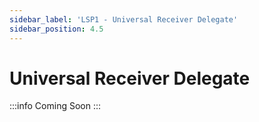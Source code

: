 ```yaml
---
sidebar_label: 'LSP1 - Universal Receiver Delegate'
sidebar_position: 4.5
---
```


# Universal Receiver Delegate

:::info Coming Soon
:::

